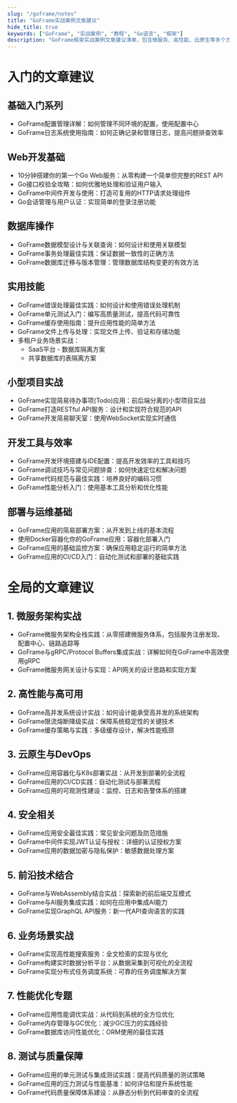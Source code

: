 ```yaml
---
slug: "/goframe/notes"
title: "GoFrame实战案例文章建议"
hide_title: true
keywords: ["GoFrame", "实战案例", "教程", "Go语言", "框架"]
description: "GoFrame框架实战案例文章建议清单，包含微服务、高性能、云原生等多个方向的主题"
---
```


# 入门的文章建议

## 基础入门系列
- GoFrame配置管理详解：如何管理不同环境的配置，使用配置中心
- GoFrame日志系统使用指南：如何正确记录和管理日志，提高问题排查效率

## Web开发基础
- 10分钟搭建你的第一个Go Web服务：从零构建一个简单但完整的REST API
- Go接口校验全攻略：如何优雅地处理和验证用户输入
- GoFrame中间件开发与使用：打造可复用的HTTP请求处理组件
- Go会话管理与用户认证：实现简单的登录注册功能

## 数据库操作
- GoFrame数据模型设计与关联查询：如何设计和使用关联模型
- GoFrame事务处理最佳实践：保证数据一致性的正确方法
- GoFrame数据库迁移与版本管理：管理数据库结构变更的有效方法

## 实用技能
- GoFrame错误处理最佳实践：如何设计和使用错误处理机制
- GoFrame单元测试入门：编写高质量测试，提高代码可靠性
- GoFrame缓存使用指南：提升应用性能的简单方法
- GoFrame文件上传与处理：实现文件上传、验证和存储功能
- 多租户业务场景实战：
	- SaaS平台 - 数据库隔离方案
	- 共享数据库的表隔离方案

## 小型项目实战
- GoFrame实现简易待办事项(Todo)应用：前后端分离的小型项目实战
- GoFrame打造RESTful API服务：设计和实现符合规范的API
- GoFrame开发简易聊天室：使用WebSocket实现实时通信

## 开发工具与效率
- GoFrame开发环境搭建与IDE配置：提高开发效率的工具和技巧
- GoFrame调试技巧与常见问题排查：如何快速定位和解决问题
- GoFrame代码规范与最佳实践：培养良好的编码习惯
- GoFrame性能分析入门：使用基本工具分析和优化性能

## 部署与运维基础
- GoFrame应用的简易部署方案：从开发到上线的基本流程
- 使用Docker容器化你的GoFrame应用：容器化部署入门
- GoFrame应用的基础监控方案：确保应用稳定运行的简单方法
- GoFrame应用的CI/CD入门：自动化测试和部署的基础实践


# 全局的文章建议

## 1. 微服务架构实战
- GoFrame微服务架构全栈实践：从零搭建微服务体系，包括服务注册发现、配置中心、链路追踪等
- GoFrame与gRPC/Protocol Buffers集成实战：详解如何在GoFrame中高效使用gRPC
- GoFrame微服务网关设计与实现：API网关的设计思路和实现方案

## 2. 高性能与高可用
- GoFrame高并发系统设计实战：如何设计能承受高并发的系统架构
- GoFrame限流熔断降级实战：保障系统稳定性的关键技术
- GoFrame缓存策略与实践：多级缓存设计，解决性能瓶颈

## 3. 云原生与DevOps
- GoFrame应用容器化与K8s部署实战：从开发到部署的全流程
- GoFrame应用的CI/CD实践：自动化测试与部署流程
- GoFrame应用的可观测性建设：监控、日志和告警体系的搭建

## 4. 安全相关
- GoFrame应用安全最佳实践：常见安全问题及防范措施
- GoFrame中间件实现JWT认证与授权：详细的认证授权方案
- GoFrame应用的数据加密与隐私保护：敏感数据处理方案

## 5. 前沿技术结合
- GoFrame与WebAssembly结合实战：探索新的前后端交互模式
- GoFrame与AI服务集成实践：如何在应用中集成AI能力
- GoFrame实现GraphQL API服务：新一代API查询语言的实践

## 6. 业务场景实战
- GoFrame实现高性能搜索服务：全文检索的实现与优化
- GoFrame构建实时数据分析平台：从数据采集到可视化的全流程
- GoFrame实现分布式任务调度系统：可靠的任务调度解决方案

## 7. 性能优化专题
- GoFrame应用性能调优实战：从代码到系统的全方位优化
- GoFrame内存管理与GC优化：减少GC压力的实践经验
- GoFrame数据库访问性能优化：ORM使用的最佳实践

## 8. 测试与质量保障
- GoFrame应用的单元测试与集成测试实践：提高代码质量的测试策略
- GoFrame应用的压力测试与性能基准：如何评估和提升系统性能
- GoFrame代码质量保障体系建设：从静态分析到代码审查的全流程
